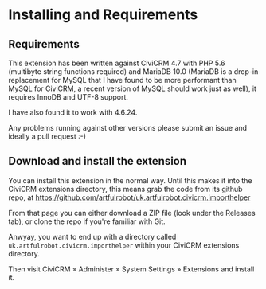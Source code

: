 # Installing and Requirements

## Requirements

This extension has been written against CiviCRM 4.7 with PHP 5.6 (multibyte
string functions required) and MariaDB 10.0 (MariaDB is a drop-in replacement
for MySQL that I have found to be more performant than MySQL for CiviCRM, a
recent version of MySQL should work just as well), it requires InnoDB and UTF-8
support.

I have also found it to work with 4.6.24.

Any problems running against other versions please submit an issue and ideally
a pull request :-)


## Download and install the extension

You can install this extension in the normal way. Until this makes it into the
CiviCRM extensions directory, this means grab the code from its github repo, at
<https://github.com/artfulrobot/uk.artfulrobot.civicrm.importhelper>

From that page you can either download a ZIP file (look under the Releases tab),
or clone the repo if you're familiar with Git.

Anwyay, you want to end up with a directory called
`uk.artfulrobot.civicrm.importhelper` within your CiviCRM extensions directory.

Then visit CiviCRM » Administer » System Settings » Extensions and install it.

